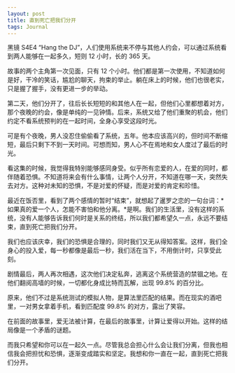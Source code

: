 ```yaml
---
layout: post
title: 直到死亡把我们分开
tags: Journal
---
```


黑镜 S4E4 “Hang the DJ”，人们使用系统来不停与其他人约会，可以通过系统看到两人能够在一起多久，短则 12 小时，长的 365 天。

故事的两个主角第一次见面，只有 12 个小时。他们都是第一次使用，不知道如何是好，干冷的笑话，尴尬的聊天，拘束的举止。躺在床上的时候，他们也很老实，只是握了握手，没有更进一步的举动。

第二天，他们分开了，往后长长短短的和其他人在一起，但他们心里都想着对方，那个夜晚的约会，像是单纯的一见钟情。后来，系统又给了他们重聚的机会，他们约定不看系统预判的在一起时间，全身心享受这段时光。

可是有个夜晚，男人没忍住偷偷看了系统，五年。他本应该高兴的，但时间不断缩短，最后只剩下不到一天时间。可想而知，男人心不在焉地和女人度过了最后的时光。

看这集的时候，我觉得我特别能够感同身受。似乎所有恋爱的人，在爱的同时，都伴随着恐惧。不知道将来会有什么事情，让两个人分开，不知道在哪一天，突然失去对方。这种对未知的恐惧，不是对爱的怀疑，而是对爱的肯定和珍惜。

最近在饭否里，看到了两个感情的暂时“结束”，就想起了暹罗之恋的一句台词：*如果真的爱一个人，怎能不害怕和他分离。*是啊。我们的生活里，没有这样的系统，没有人能够告诉我们何时是关系的终结，所以我们都希望久一点，永远不要结束，直到死亡把我们分开。

我们也应该庆幸，我们的恐惧是合理的，同时我们又无从得知答案。这样，我们全身心的投入爱，每一秒都像是最后一秒，我们活在当下，不用倒计时，只享受此刻。

剧情最后，两人再次相遇，这次他们决定私奔，逃离这个系统营造的禁锢之地。在他们翻阅高墙的时候，一切都化身成比特而瓦解，出现 99.8% 的百分比。

原来，他们不过是系统测试的模拟人物，是算法里匹配的结果。而在现实的酒吧里，一对男女拿着手机，看到匹配度 99.8% 的对方，露出了笑容。

在前面的故事里，爱无法被计算，在最后的故事里，计算让爱得以开始。这样的结局像是一个矛盾的谜题。

而我只希望和你可以在一起久一点。尽管我总会担心什么会让我们分离，但我也相信我会把担忧和恐惧，逐渐变成踏实和坚定。我想和你一直在一起，直到死亡把我们分开。